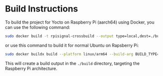 # Build Instructions

To build the project for Yocto on Raspberry Pi (aarch64) using Docker, you can use the following command:

```bash
sudo docker build -t rpisignal-crossbuild --output type=local,dest=./build . -f Dockerfile.yocto
```

or use this command to build it for normal Ubuntu on Rapsberry Pi:
```bash
sudo docker buildx build --platform linux/arm64 --build-arg BUILD_TYPE=Release --output type=local,dest=./build . -f Dockerfile
```

This will create a build output in the `./build` directory, targeting the Raspberry Pi architecture.